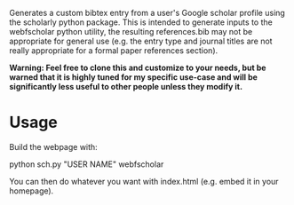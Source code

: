 Generates a custom bibtex entry from a user's Google scholar profile using the
scholarly python package. This is intended to generate inputs to the
webfscholar python utility, the resulting references.bib may not be appropriate
for general use (e.g. the entry type and journal titles are not really
appropriate for a formal paper references section).

**Warning: Feel free to clone this and customize to your needs, but be warned
that it is highly tuned for my specific use-case and will be significantly less
useful to other people unless they modify it.**

# Usage
Build the webpage with:

  python sch.py "USER NAME"
  webfscholar

You can then do whatever you want with index.html (e.g. embed it in your
homepage).

